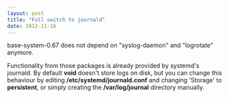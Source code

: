 ```yaml
---
layout: post
title: "Full switch to journald"
date: 2012-11-16
---
```


base-system-0.67 does not depend on "syslog-daemon" and "logrotate" anymore.

Functionality from those packages is already provided by systemd's journald. By default **void** doesn't store logs on disk, but you can change this behaviour by editing **/etc/systemd/journald.conf** and changing 'Storage' to **persistent**, or simply creating the **/var/log/journal** directory manually.
